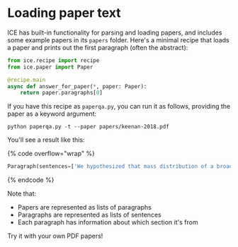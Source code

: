 # Loading paper text

ICE has built-in functionality for parsing and loading papers, and includes some example papers in its `papers` folder. Here's a minimal recipe that loads a paper and prints out the first paragraph (often the abstract):

```python
from ice.recipe import recipe
from ice.paper import Paper

@recipe.main
async def answer_for_paper(*, paper: Paper):
    return paper.paragraphs[0]
```

If you have this recipe as `paperqa.py`, you can run it as follows, providing the paper as a keyword argument:

```shell
python paperqa.py -t --paper papers/keenan-2018.pdf
```

You'll see a result like this:

{% code overflow="wrap" %}

```python
Paragraph(sentences=['We hypothesized that mass distribution of a broad-spectrum antibiotic agent to preschool children would reduce mortality in areas of sub-Saharan Africa that are currently far from meeting the Sustainable Development Goals of the United Nations.'], sections=[Section(title='Abstract', number=None)], section_type='abstract')
```

{% endcode %}

Note that:

- Papers are represented as lists of paragraphs
- Paragraphs are represented as lists of sentences
- Each paragraph has information about which section it's from

Try it with your own PDF papers!
